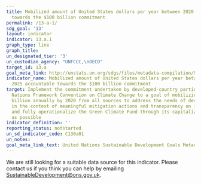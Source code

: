 ```yaml
---
title: Mobilized amount of United States dollars per year between 2020 and 2025 accountable
  towards the $100 billion commitment
permalink: /13-a-1/
sdg_goal: '13'
layout: indicator
indicator: 13.a.1
graph_type: line
graph_title:
un_designated_tier: '3'
un_custodian_agency: "UNFCCC,\nOECD"
target_id: 13.a
goal_meta_link: http://unstats.un.org/sdgs/files/metadata-compilation/Metadata-Goal-13.pdf
indicator_name: Mobilized amount of United States dollars per year between 2020 and
  2025 accountable towards the $100 billion commitment
target: Implement the commitment undertaken by developed-country parties to the United
  Nations Framework Convention on Climate Change to a goal of mobilizing jointly $100
  billion annually by 2020 from all sources to address the needs of developing countries
  in the context of meaningful mitigation actions and transparency on implementation
  and fully operationalize the Green Climate Fund through its capitalization as soon
  as possible
indicator_definition: ''
reporting_status: notstarted
un_sd_indicator_code: C130a01
un_notes:
goal_meta_link_text: United Nations Sustainable Development Goals Metadata (pdf 759kB)
---
```


We are still looking for a suitable data source for this indicator. Please contact us if you think you can help by emailing <a href="mailto:SustainableDevelopment@ons.gov.uk">SustainableDevelopment@ons.gov.uk</a>.


